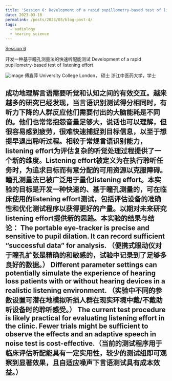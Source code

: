 ```yaml
---
title: 'Session 6: Development of a rapid pupillometry-based test of listening effort'
date: 2023-03-16
permalink: /posts/2023/03/blog-post-4/
tags:
  - audiology
  - hearing science
---
```


[Session 6](https://www.bilibili.com/video/BV1py421B7CN/?spm_id_from=333.999.0.0)

开发一种基于瞳孔测量法的快速听配能测试
Development of a rapid pupillometry-based test of listening effort

![image](https://github.com/sqgwang/sqgwang.github.io/assets/126608806/1baa2d83-d37e-4238-b4f9-d0362935f26d)
傅鑫萍 
University College London， 硕士
浙江中医药大学，学士

成功地理解言语需要听觉和认知之间的有效交互。越来越多的研究已经发现，当言语识别测试得分相同时，有听力下降的人群反应他们需要付出的大脑能耗是不同的。他们也常常抱怨音量足够大，说话也可以理解，但很容易感到疲劳，很难快速捕捉到目标信息，以至于想提早退出聆听过程。相较于常规言语识别能力，listening effort为评估复杂的听觉处理过程提供了一个新的维度。Listening effort被定义为在执行聆听任务时，为追求目标而有意分配的可用资源以克服障碍。瞳孔测量法已被广泛用于量化listening effort。本实验的目标是开发一种快速的、基于瞳孔测量的，可在临床使用的listening effort测试，包括评估设备的准确性和优化测试程序以获得更好的产量。以期对未来研究listening effort提供新的思路。本实验的结果与结论：
The portable eye-tracker is precise and sensitive to pupil dilation. It can record sufficient “successful data” for analysis. （便携式眼动仪对于瞳孔扩张是精确的和敏感的，试验中记录到了足够多良好的数据。）
Different parameter settings can potentially simulate the experience of hearing loss patients with or without hearing devices in a realistic listening environment. （实验中不同的参数设置可潜在地模拟听损人群在现实环境中戴/不戴助听设备时的聆听感受。）
The current test procedure is likely practical for evaluating listening effort in the clinic. Fewer trials might be sufficient to observe the effects and an adaptive speech in noise test is cost-effective.（当前的测试程序用于临床评估听配能具有一定实用性，较少的测试组即可观察到显著效果，且自适应噪声下言语测试具有成本效益。）
------
